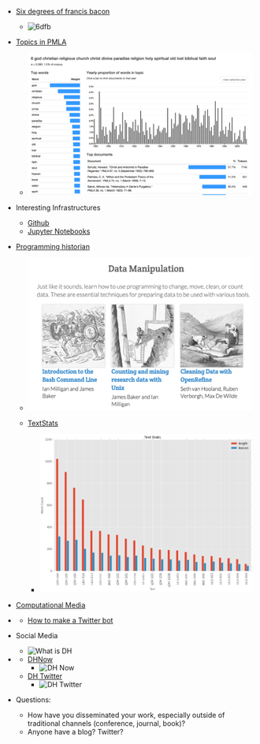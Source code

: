- [Six degrees of francis bacon](http://www.6dfb.org/)
  - ![6dfb](http://www.constellations.pitt.edu/sites/default/files/field/blog/Laud5.jpeg)
- [Topics in PMLA](http://agoldst.github.io/dfr-browser/demo/)
  - ![dfr-browser](dfr-browser.png)
- Interesting Infrastructures
  - [Github](https://github.com/mcburton/)
  - [Jupyter Notebooks](http://jupyter.org)


- [Programming historian](http://programminghistorian.org/)
  
  - ![Programing Historian](prog-hist.png)
  
  
  - [TextStats](https://github.com/johnlaudun/textstats)
    - ![Text Stats](https://github.com/johnlaudun/textstats/blob/master/images/textstats_55_0.png?raw=true)
  
- [Computational Media](http://www.annettevee.com/2015fall_computationalmedia/)
  
- - [How to make a Twitter bot](https://emerging.commons.gc.cuny.edu/2013/10/making-twitter-bot-python-tutorial/)
  
- Social Media
  
  - ![What is DH](what-is-dh.png)
  
- - [DHNow](http://digitalhumanitiesnow.org/subscribed-feeds/)
    - ![DH Now](http://pressforward.org/wp-content/uploads/2013/10/5dhnow_flow.png)
  - [DH Twitter](http://www.martingrandjean.ch/digital-humanities-on-twitter/)
    - ![DH Twitter](http://www.martingrandjean.ch/wp-content/uploads/2015/07/DH-network.png)
  
- Questions:
  
  - How have you disseminated your work, especially outside of traditional channels (conference, journal, book)?
  - Anyone have a blog? Twitter?